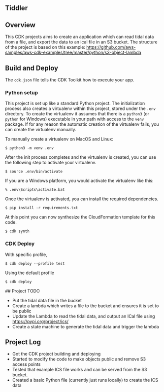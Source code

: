 Tiddler
---

## Overview

This CDK projects aims to create an application which can read tidal data from a file, and export the data to an ical file in an S3 bucket.
The structure of the project is based on this example: https://github.com/aws-samples/aws-cdk-examples/tree/master/python/s3-object-lambda

## Build and Deploy

The `cdk.json` file tells the CDK Toolkit how to execute your app.


### Python setup

This project is set up like a standard Python project. The initialization process also creates a virtualenv within this
project, stored under the `.env` directory. To create the virtualenv it assumes that there is a `python3` (or `python`
for Windows) executable in your path with access to the `venv` package. If for any reason the automatic creation of the
virtualenv fails, you can create the virtualenv manually.

To manually create a virtualenv on MacOS and Linux:

```
$ python3 -m venv .env
```

After the init process completes and the virtualenv is created, you can use the following
step to activate your virtualenv.

```
$ source .env/bin/activate
```

If you are a Windows platform, you would activate the virtualenv like this:

```
% .env\Scripts\activate.bat
```

Once the virtualenv is activated, you can install the required dependencies.

```
$ pip install -r requirements.txt
```

At this point you can now synthesize the CloudFormation template for this code.

```
$ cdk synth
```

### CDK Deploy

With specific profile,
```
$ cdk deploy --profile test
```

Using the default profile

```
$ cdk deploy
```

## Project TODO

- Put the tidal data file in the bucket
- Create a lambda which writes a file to the bucket and ensures it is set to be public
- Update the Lambda to read the tidal data, and output an ICal file using https://pypi.org/project/ics/
- Create a state machine to generate the tidal data and trigger the lambda

## Project Log

- Got the CDK project building and deploying
- Started to modify the code to make objects public and remove S3 access points
- Tested that example ICS file works and can be served from the S3 bucket.
- Created a basic Python file (currently just runs locally) to create the ICS data
